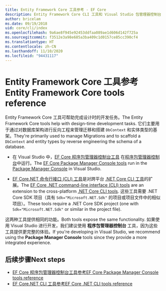 ```yaml
---
title: Entity Framework Core 工具参考 - EF Core
description: Entity Framework Core CLI 工具和 Visual Studio 包管理器控制台的参考指南
author: bricelam
ms.date: 09/19/2018
uid: core/cli/index
ms.openlocfilehash: 9a6ae8f945e92453ddfaa089ae1d606d142f725a
ms.sourcegitcommit: f3512e3a98e685a3ba409c1d0157ce85cc390cf4
ms.translationtype: HT
ms.contentlocale: zh-CN
ms.lasthandoff: 11/10/2020
ms.locfileid: "94431117"
---
```

# <a name="entity-framework-core-tools-reference"></a><span data-ttu-id="2093d-103">Entity Framework Core 工具参考</span><span class="sxs-lookup"><span data-stu-id="2093d-103">Entity Framework Core tools reference</span></span>

<span data-ttu-id="2093d-104">Entity Framework Core 工具可帮助完成设计时的开发任务。</span><span class="sxs-lookup"><span data-stu-id="2093d-104">The Entity Framework Core tools help with design-time development tasks.</span></span> <span data-ttu-id="2093d-105">它们主要用于通过对数据库架构进行反向工程来管理迁移和搭建 `DbContext` 和实体类型的基架。</span><span class="sxs-lookup"><span data-stu-id="2093d-105">They're primarily used to manage Migrations and to scaffold a `DbContext` and entity types by reverse engineering the schema of a database.</span></span>

* <span data-ttu-id="2093d-106">在 Visual Studio 中，[EF Core 程序包管理器控制台工具](xref:core/cli/powershell) 在[程序包管理器控制台](/nuget/tools/package-manager-console)中运行。</span><span class="sxs-lookup"><span data-stu-id="2093d-106">The [EF Core Package Manager Console tools](xref:core/cli/powershell) run in the [Package Manager Console](/nuget/tools/package-manager-console) in Visual Studio.</span></span>

* <span data-ttu-id="2093d-107">[EF Core.NET 命令行接口 (CLI) 工具](xref:core/cli/dotnet)是对跨平台 [.NET Core CLI 工具](/dotnet/core/tools/)的扩展。</span><span class="sxs-lookup"><span data-stu-id="2093d-107">The [EF Core .NET command-line interface (CLI) tools](xref:core/cli/dotnet) are an extension to the cross-platform [.NET Core CLI tools](/dotnet/core/tools/).</span></span> <span data-ttu-id="2093d-108">这些工具需要 .NET Core SDK 项目（具有 `Sdk="Microsoft.NET.Sdk"` 的项目或项目文件中的相似项目）。</span><span class="sxs-lookup"><span data-stu-id="2093d-108">These tools require a .NET Core SDK project (one with `Sdk="Microsoft.NET.Sdk"` or similar in the project file).</span></span>

<span data-ttu-id="2093d-109">这两种工具提供相同的功能。</span><span class="sxs-lookup"><span data-stu-id="2093d-109">Both tools expose the same functionality.</span></span> <span data-ttu-id="2093d-110">如果使用 Visual Studio 进行开发，我们建议使用 **程序包管理器控制台** 工具，因为这些工具提供更完整的体验。</span><span class="sxs-lookup"><span data-stu-id="2093d-110">If you're developing in Visual Studio, we recommend using the **Package Manager Console** tools since they provide a more integrated experience.</span></span>

## <a name="next-steps"></a><span data-ttu-id="2093d-111">后续步骤</span><span class="sxs-lookup"><span data-stu-id="2093d-111">Next steps</span></span>

* [<span data-ttu-id="2093d-112">EF Core 程序包管理器控制台工具参考</span><span class="sxs-lookup"><span data-stu-id="2093d-112">EF Core Package Manager Console tools reference</span></span>](xref:core/cli/powershell)
* [<span data-ttu-id="2093d-113">EF Core.NET CLI 工具参考</span><span class="sxs-lookup"><span data-stu-id="2093d-113">EF Core .NET CLI tools reference</span></span>](xref:core/cli/dotnet)
